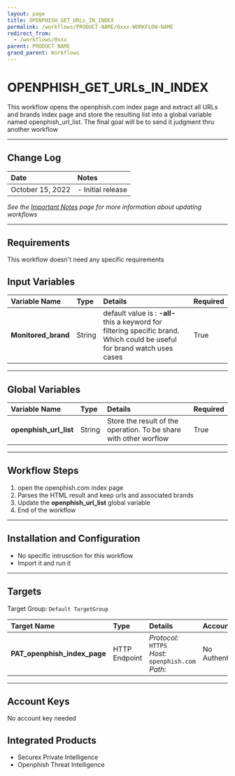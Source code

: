 ```yaml
---
layout: page
title: OPENPHISH_GET_URLs_IN_INDEX
permalink: /workflows/PRODUCT-NAME/0xxx-WORKFLOW-NAME
redirect_from:
  - /workflows/0xxx
parent: PRODUCT NAME
grand_parent: Workflows
---
```


# OPENPHISH_GET_URLs_IN_INDEX


This workflow opens the openphish.com index page  and extract all URLs and brands index page and store the resulting list into a global variable named openphish_url_list. The final goal will be to send it judgment thru another workflow

---

## Change Log

| Date | Notes |
|:-----|:------|
| October 15, 2022 | - Initial release |

_See the [Important Notes](/sxo-05-security-workflows/notes) page for more information about updating workflows_

---

## Requirements

This workflow doesn't need any specific requirements

## Input Variables

| Variable Name | Type | Details | Required |
|:------------|:-----|:--------|:-----------|
| **Monitored_brand** | String | default value is : **-all-**<br />this a keyword for filtering specific brand. Which could be useful for brand watch uses cases  | True |

---
## Global Variables

| Variable Name | Type | Details | Required |
|:------------|:-----|:--------|:-----------|
| **openphish_url_list** | String | Store the result of the operation. To be share with other worflow  | True |
---

## Workflow Steps
1. open the openphish.com index page
2. Parses the HTML result and keep urls and associated brands 
3. Update the **openphish_url_list** global variable
4. End of the workflow

---

## Installation and Configuration
* No specific intrusction for this workflow
* Import it and run it

---

## Targets
Target Group: `Default TargetGroup`

| Target Name | Type | Details | Account Keys | Notes |
|:------------|:-----|:--------|:-------------|:------|
| **PAT_openphish_index_page** | HTTP Endpoint | _Protocol:_ `HTTPS`<br />_Host:_ `openphish.com`<br />_Path:_  | No Authentication | |

---

## Account Keys

No account key needed

## Integrated Products

* Securex Private Intelligence
* Openphish Threat Intelligence